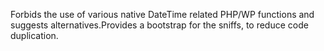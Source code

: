 Forbids the use of various native DateTime related PHP/WP functions and suggests alternatives.Provides a bootstrap for the sniffs, to reduce code duplication.